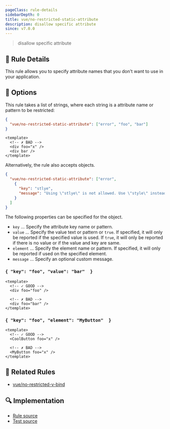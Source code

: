 ```yaml
---
pageClass: rule-details
sidebarDepth: 0
title: vue/no-restricted-static-attribute
description: disallow specific attribute
since: v7.0.0
---
```

> disallow specific attribute

## :book: Rule Details

This rule allows you to specify attribute names that you don't want to use in your application.

## :wrench: Options

This rule takes a list of strings, where each string is a attribute name or pattern to be restricted:

```json
{
  "vue/no-restricted-static-attribute": ["error", "foo", "bar"]
}
```

<eslint-code-block :rules="{'vue/no-restricted-static-attribute': ['error', 'foo', 'bar']}">

```vue
<template>
  <!-- ✗ BAD -->
  <div foo="x" />
  <div bar />
</template>
```

</eslint-code-block>

Alternatively, the rule also accepts objects.

```json
{
  "vue/no-restricted-static-attribute": ["error",
    {
      "key": "stlye",
      "message": "Using \"stlye\" is not allowed. Use \"style\" instead."
    }
  ]
}
```

The following properties can be specified for the object.

- `key` ... Specify the attribute key name or pattern.
- `value` ... Specify the value text or pattern or `true`. If specified, it will only be reported if the specified value is used. If `true`, it will only be reported if there is no value or if the value and key are same.
- `element` ... Specify the element name or pattern. If specified, it will only be reported if used on the specified element.
- `message` ... Specify an optional custom message.

### `{ "key": "foo", "value": "bar"  }`

<eslint-code-block :rules="{'vue/no-restricted-static-attribute': ['error', { key: 'foo', value: 'bar' }]}">

```vue
<template>
  <!-- ✓ GOOD -->
  <div foo="foo" />

  <!-- ✗ BAD -->
  <div foo="bar" />
</template>
```

</eslint-code-block>

### `{ "key": "foo", "element": "MyButton"  }`

<eslint-code-block :rules="{'vue/no-restricted-static-attribute': ['error', { key: 'foo', element: 'MyButton' }]}">

```vue
<template>
  <!-- ✓ GOOD -->
  <CoolButton foo="x" />

  <!-- ✗ BAD -->
  <MyButton foo="x" />
</template>
```

</eslint-code-block>

## :couple: Related Rules

- [vue/no-restricted-v-bind]

[vue/no-restricted-v-bind]: ./no-restricted-v-bind.md

## :mag: Implementation

- [Rule source](https://github.com/vuejs/eslint-plugin-vue/blob/master/lib/rules/no-restricted-static-attribute.js)
- [Test source](https://github.com/vuejs/eslint-plugin-vue/blob/master/tests/lib/rules/no-restricted-static-attribute.js)
